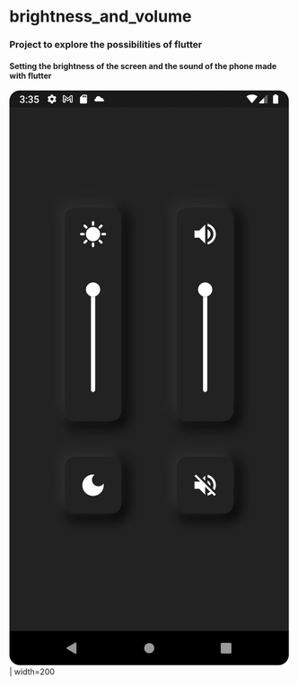 # brightness_and_volume

### Project to explore the possibilities of flutter

#### Setting the brightness of the screen and the sound of the phone made with flutter

![](https://github.com/dissyCRZ/brightness_and_volume_settings/blob/main/screenshots/screenshot.png) | width=200
